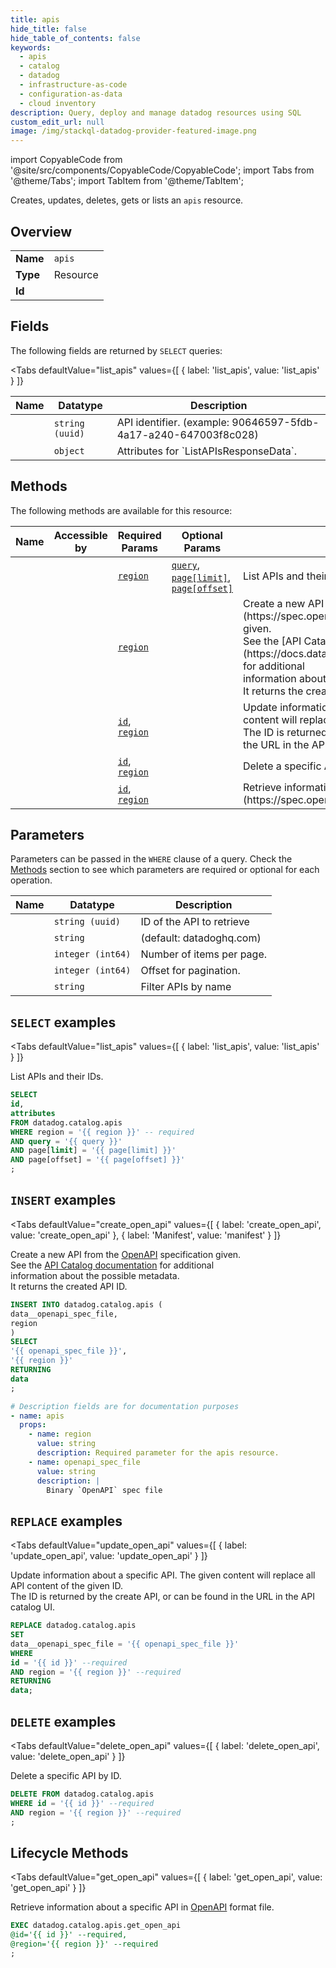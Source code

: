 ```yaml
--- 
title: apis
hide_title: false
hide_table_of_contents: false
keywords:
  - apis
  - catalog
  - datadog
  - infrastructure-as-code
  - configuration-as-data
  - cloud inventory
description: Query, deploy and manage datadog resources using SQL
custom_edit_url: null
image: /img/stackql-datadog-provider-featured-image.png
---
```


import CopyableCode from '@site/src/components/CopyableCode/CopyableCode';
import Tabs from '@theme/Tabs';
import TabItem from '@theme/TabItem';

Creates, updates, deletes, gets or lists an <code>apis</code> resource.

## Overview
<table><tbody>
<tr><td><b>Name</b></td><td><code>apis</code></td></tr>
<tr><td><b>Type</b></td><td>Resource</td></tr>
<tr><td><b>Id</b></td><td><CopyableCode code="datadog.catalog.apis" /></td></tr>
</tbody></table>

## Fields

The following fields are returned by `SELECT` queries:

<Tabs
    defaultValue="list_apis"
    values={[
        { label: 'list_apis', value: 'list_apis' }
    ]}
>
<TabItem value="list_apis">

<table>
<thead>
    <tr>
    <th>Name</th>
    <th>Datatype</th>
    <th>Description</th>
    </tr>
</thead>
<tbody>
<tr>
    <td><CopyableCode code="id" /></td>
    <td><code>string (uuid)</code></td>
    <td>API identifier. (example: 90646597-5fdb-4a17-a240-647003f8c028)</td>
</tr>
<tr>
    <td><CopyableCode code="attributes" /></td>
    <td><code>object</code></td>
    <td>Attributes for `ListAPIsResponseData`.</td>
</tr>
</tbody>
</table>
</TabItem>
</Tabs>

## Methods

The following methods are available for this resource:

<table>
<thead>
    <tr>
    <th>Name</th>
    <th>Accessible by</th>
    <th>Required Params</th>
    <th>Optional Params</th>
    <th>Description</th>
    </tr>
</thead>
<tbody>
<tr>
    <td><a href="#list_apis"><CopyableCode code="list_apis" /></a></td>
    <td><CopyableCode code="select" /></td>
    <td><a href="#parameter-region"><code>region</code></a></td>
    <td><a href="#parameter-query"><code>query</code></a>, <a href="#parameter-page[limit]"><code>page[limit]</code></a>, <a href="#parameter-page[offset]"><code>page[offset]</code></a></td>
    <td>List APIs and their IDs.</td>
</tr>
<tr>
    <td><a href="#create_open_api"><CopyableCode code="create_open_api" /></a></td>
    <td><CopyableCode code="insert" /></td>
    <td><a href="#parameter-region"><code>region</code></a></td>
    <td></td>
    <td>Create a new API from the [OpenAPI](https://spec.openapis.org/oas/latest.html) specification given.<br />See the [API Catalog documentation](https://docs.datadoghq.com/api_catalog/add_metadata/) for additional<br />information about the possible metadata.<br />It returns the created API ID.<br /></td>
</tr>
<tr>
    <td><a href="#update_open_api"><CopyableCode code="update_open_api" /></a></td>
    <td><CopyableCode code="replace" /></td>
    <td><a href="#parameter-id"><code>id</code></a>, <a href="#parameter-region"><code>region</code></a></td>
    <td></td>
    <td>Update information about a specific API. The given content will replace all API content of the given ID.<br />The ID is returned by the create API, or can be found in the URL in the API catalog UI.<br /></td>
</tr>
<tr>
    <td><a href="#delete_open_api"><CopyableCode code="delete_open_api" /></a></td>
    <td><CopyableCode code="delete" /></td>
    <td><a href="#parameter-id"><code>id</code></a>, <a href="#parameter-region"><code>region</code></a></td>
    <td></td>
    <td>Delete a specific API by ID.</td>
</tr>
<tr>
    <td><a href="#get_open_api"><CopyableCode code="get_open_api" /></a></td>
    <td><CopyableCode code="exec" /></td>
    <td><a href="#parameter-id"><code>id</code></a>, <a href="#parameter-region"><code>region</code></a></td>
    <td></td>
    <td>Retrieve information about a specific API in [OpenAPI](https://spec.openapis.org/oas/latest.html) format file.</td>
</tr>
</tbody>
</table>

## Parameters

Parameters can be passed in the `WHERE` clause of a query. Check the [Methods](#methods) section to see which parameters are required or optional for each operation.

<table>
<thead>
    <tr>
    <th>Name</th>
    <th>Datatype</th>
    <th>Description</th>
    </tr>
</thead>
<tbody>
<tr id="parameter-id">
    <td><CopyableCode code="id" /></td>
    <td><code>string (uuid)</code></td>
    <td>ID of the API to retrieve</td>
</tr>
<tr id="parameter-region">
    <td><CopyableCode code="region" /></td>
    <td><code>string</code></td>
    <td>(default: datadoghq.com)</td>
</tr>
<tr id="parameter-page[limit]">
    <td><CopyableCode code="page[limit]" /></td>
    <td><code>integer (int64)</code></td>
    <td>Number of items per page.</td>
</tr>
<tr id="parameter-page[offset]">
    <td><CopyableCode code="page[offset]" /></td>
    <td><code>integer (int64)</code></td>
    <td>Offset for pagination.</td>
</tr>
<tr id="parameter-query">
    <td><CopyableCode code="query" /></td>
    <td><code>string</code></td>
    <td>Filter APIs by name</td>
</tr>
</tbody>
</table>

## `SELECT` examples

<Tabs
    defaultValue="list_apis"
    values={[
        { label: 'list_apis', value: 'list_apis' }
    ]}
>
<TabItem value="list_apis">

List APIs and their IDs.

```sql
SELECT
id,
attributes
FROM datadog.catalog.apis
WHERE region = '{{ region }}' -- required
AND query = '{{ query }}'
AND page[limit] = '{{ page[limit] }}'
AND page[offset] = '{{ page[offset] }}'
;
```
</TabItem>
</Tabs>


## `INSERT` examples

<Tabs
    defaultValue="create_open_api"
    values={[
        { label: 'create_open_api', value: 'create_open_api' },
        { label: 'Manifest', value: 'manifest' }
    ]}
>
<TabItem value="create_open_api">

Create a new API from the [OpenAPI](https://spec.openapis.org/oas/latest.html) specification given.<br />See the [API Catalog documentation](https://docs.datadoghq.com/api_catalog/add_metadata/) for additional<br />information about the possible metadata.<br />It returns the created API ID.<br />

```sql
INSERT INTO datadog.catalog.apis (
data__openapi_spec_file,
region
)
SELECT 
'{{ openapi_spec_file }}',
'{{ region }}'
RETURNING
data
;
```
</TabItem>
<TabItem value="manifest">

```yaml
# Description fields are for documentation purposes
- name: apis
  props:
    - name: region
      value: string
      description: Required parameter for the apis resource.
    - name: openapi_spec_file
      value: string
      description: |
        Binary `OpenAPI` spec file
```
</TabItem>
</Tabs>


## `REPLACE` examples

<Tabs
    defaultValue="update_open_api"
    values={[
        { label: 'update_open_api', value: 'update_open_api' }
    ]}
>
<TabItem value="update_open_api">

Update information about a specific API. The given content will replace all API content of the given ID.<br />The ID is returned by the create API, or can be found in the URL in the API catalog UI.<br />

```sql
REPLACE datadog.catalog.apis
SET 
data__openapi_spec_file = '{{ openapi_spec_file }}'
WHERE 
id = '{{ id }}' --required
AND region = '{{ region }}' --required
RETURNING
data;
```
</TabItem>
</Tabs>


## `DELETE` examples

<Tabs
    defaultValue="delete_open_api"
    values={[
        { label: 'delete_open_api', value: 'delete_open_api' }
    ]}
>
<TabItem value="delete_open_api">

Delete a specific API by ID.

```sql
DELETE FROM datadog.catalog.apis
WHERE id = '{{ id }}' --required
AND region = '{{ region }}' --required
;
```
</TabItem>
</Tabs>


## Lifecycle Methods

<Tabs
    defaultValue="get_open_api"
    values={[
        { label: 'get_open_api', value: 'get_open_api' }
    ]}
>
<TabItem value="get_open_api">

Retrieve information about a specific API in [OpenAPI](https://spec.openapis.org/oas/latest.html) format file.

```sql
EXEC datadog.catalog.apis.get_open_api 
@id='{{ id }}' --required, 
@region='{{ region }}' --required
;
```
</TabItem>
</Tabs>
